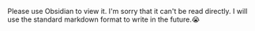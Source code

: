 Please use Obsidian to view it. I'm sorry that it can't be read directly. I will use the standard markdown format to write in the future.😭
